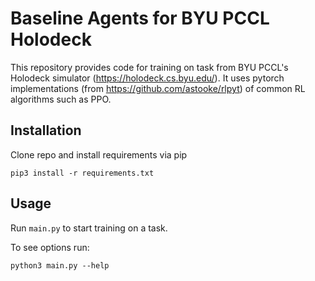 # Baseline Agents for BYU PCCL Holodeck

This repository provides code for training on task from BYU PCCL's Holodeck simulator (https://holodeck.cs.byu.edu/). It uses pytorch implementations (from https://github.com/astooke/rlpyt) of common RL algorithms such as PPO.

## Installation

Clone repo and install requirements via pip

```pip3 install -r requirements.txt```

## Usage

Run `main.py` to start training on a task.

To see options run: 

```python3 main.py --help```
